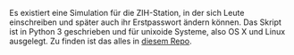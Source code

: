 Es existiert eine Simulation für die ZIH-Station, in der sich Leute einschreiben und später auch ihr Erstpasswort ändern können.
Das Skript ist in Python 3 geschrieben und für unixoide Systeme, also OS X und Linux ausgelegt. Zu finden ist das alles in [diesem Repo](https://github.com/Feliix42/zihsim).
